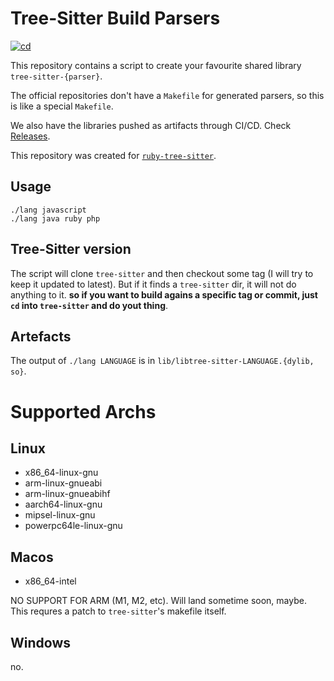 # Tree-Sitter Build Parsers

[![cd](https://github.com/Faveod/tree-sitter-parsers/actions/workflows/cd.yml/badge.svg)](https://github.com/Faveod/tree-sitter-parsers/actions/workflows/cd.yml)

This repository contains a script to create your favourite shared library
`tree-sitter-{parser}`.

The official repositories don't have a `Makefile` for generated parsers, so this
is like a special `Makefile`.

We also have the libraries pushed as artifacts through CI/CD. Check
[Releases](https://github.com/Faveod/tree-sitter-parsers/releases).

This repository was created for
[`ruby-tree-sitter`](https://github.com/Faveod/ruby-tree-sitter).
## Usage

``` console
./lang javascript
./lang java ruby php
```

## Tree-Sitter version

The script will clone `tree-sitter` and then checkout some tag (I will try to
keep it updated to latest).  But if it finds a `tree-sitter` dir, it will not do
anything to it.  **so if you want to build agains a specific tag or commit, just
`cd` into `tree-sitter` and do yout thing**.

## Artefacts

The output of `./lang LANGUAGE` is in `lib/libtree-sitter-LANGUAGE.{dylib, so}`.

# Supported Archs

## Linux

- x86_64-linux-gnu
- arm-linux-gnueabi
- arm-linux-gnueabihf
- aarch64-linux-gnu
- mipsel-linux-gnu
- powerpc64le-linux-gnu

## Macos

- x86_64-intel

NO SUPPORT FOR ARM (M1, M2, etc). Will land sometime soon, maybe. This requres a
patch to `tree-sitter`'s makefile itself.

## Windows

no.
